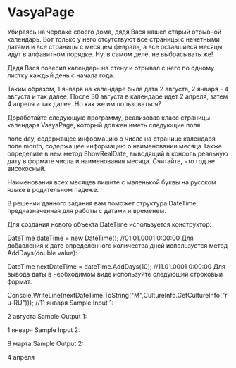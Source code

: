 # VasyaPage

Убираясь на чердаке своего дома, дядя Вася нашел старый отрывной календарь. Вот только у него отсутствуют все страницы с нечетными датами и все страницы с месяцем февраль, а все оставшиеся месяцы идут в алфавитном порядке. Ну, в самом деле, не выбрасывать же!

Дядя Вася повесил календарь на стену и отрывал с него по одному листку каждый день с начала года.

Таким образом, 1 января на календаре была дата 2 августа, 2 января - 4 августа и так далее. После 30 августа в календаре идет 2 апреля, затем 4 апреля и так далее. Но как же им пользоваться?

Доработайте следующую программу, реализовав класс страницы календаря VasyaPage, который должен иметь следующие поля:

поле day, содержащее информацию о числе на странице календаря
поле month, содержащее информацию о наименовании месяца
Также определите в нем метод ShowRealDate, выводящий в консоль реальную дату в формате числа и наименования месяца. Считайте, что год не високосный.

Наименования всех месяцев пишите с маленькой буквы на русском языке в родительном падеже.

В решении данного задания вам поможет структура DateTime, предназначенная для работы с датами и временем. 

Для создания нового объекта DateTime используется конструктор:

DateTime dateTime = new DateTime();   //01.01.0001 0:00:00
Для добавления к дате определенного количества дней используется метод AddDays(double value):

DateTime nextDateTime = dateTime.AddDays(10);   //11.01.0001 0:00:00
Для вывода даты в необходимом виде используйте следующий строковый формат:

Console.WriteLine(nextDateTime.ToString("M",CultureInfo.GetCultureInfo("ru-RU")));   //11 января
Sample Input 1:

2 августа
Sample Output 1:

1 января
Sample Input 2:

8 марта
Sample Output 2:

4 апреля
